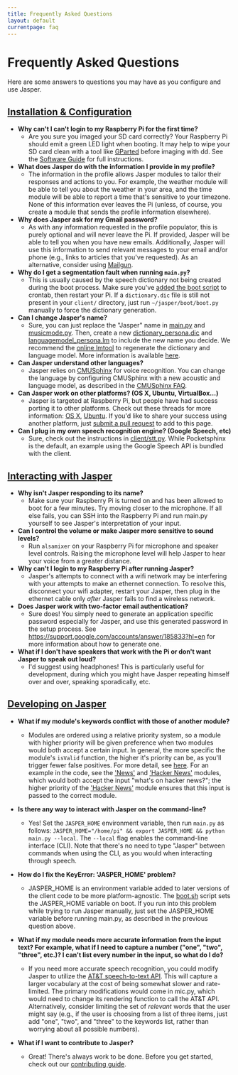```yaml
---
title: Frequently Asked Questions
layout: default
currentpage: faq
---
```


Frequently Asked Questions
===

Here are some answers to questions you may have as you configure and use Jasper.

<h2 class="linked" id='installation-configuration'><a href="#installation-configuration" title="Permalink to this headline">Installation &amp; Configuration</a></h2>

- __Why can't I can't login to my Raspberry Pi for the first time?__
    - Are you sure you imaged your SD card correctly? Your Raspberry Pi should emit a green LED light when booting. It may help to wipe your SD card clean with a tool like [GParted](http://gparted.org) before imaging with dd. See the [Software Guide](/documentation/software/) for full instructions.
- __What does Jasper do with the information I provide in my profile?__
    - The information in the profile allows Jasper modules to tailor their responses and actions to you. For example, the weather module will be able to tell you about the weather in your area, and the time module will be able to report a time that's sensitive to your timezone. None of this information ever leaves the Pi (unless, of course, you create a module that sends the profile information elsewhere).
- __Why does Jasper ask for my Gmail password?__
    - As with any information requested in the profile populator, this is purely optional and will never leave the Pi. If provided, Jasper will be able to tell you when you have new emails. Additionally, Jasper will use this information to send relevant messages to your email and/or phone (e.g., links to articles that you've requested). As an alternative, consider using [Mailgun](/documentation/software/#mailgun).
- __Why do I get a segmentation fault when running `main.py`?__
    - This is usually caused by the speech dictionary not being created during the boot process. Make sure you've [added the boot script](/documentation/software/#install-client) to crontab, then restart your Pi. If a `dictionary.dic` file is still not present in your `client/` directory, just run `~/jasper/boot/boot.py` manually to force the dictionary generation.
- __Can I change Jasper's name?__
    - Sure, you can just replace the "Jasper" name in [main.py](https://github.com/jasperproject/jasper-client/blob/master/client/main.py) and [musicmode.py](https://github.com/jasperproject/jasper-client/blob/master/client/musicmode.py). Then, create a new [dictionary_persona.dic](https://github.com/jasperproject/jasper-client/blob/master/client/dictionary_persona.dic) and [languagemodel_persona.lm](https://github.com/jasperproject/jasper-client/blob/master/client/languagemodel_persona.lm) to include the new name you decide. We recommend the [online lmtool](http://www.speech.cs.cmu.edu/tools/lmtool-new.html) to regenerate the dictionary and language model. More information is available [here](https://github.com/jasperproject/jasper-client/issues/8).
- __Can Jasper understand other languages?__
    - Jasper relies on [CMUSphinx](http://cmusphinx.sourceforge.net/) for voice recognition. You can change the language by configuring CMUSphinx with a new acoustic and language model, as described in the [CMUSphinx FAQ](http://cmusphinx.sourceforge.net/wiki/faq#qwhich_languages_are_supported).
- __Can Jasper work on other platforms? (OS X, Ubuntu, VirtualBox...)__
    - Jasper is targeted at Raspberry Pi, but people have had success porting it to other platforms. Check out these threads for more information: [OS X](https://github.com/jasperproject/jasper-client/issues/35), [Ubuntu](https://github.com/jasperproject/jasper-client/issues/20). If you'd like to share your success using another platform, just [submit a pull request](https://github.com/jasperproject/jasperproject.github.io/blob/master/documentation/faq/index.md) to add to this page.
- __Can I plug in my own speech recognition engine? (Google Speech, etc)__
    - Sure, check out the instructions in [client/stt.py](https://github.com/jasperproject/jasper-client/blob/master/client/stt.py). While Pocketsphinx is the default, an example using the Google Speech API is bundled with the client.

<h2 class="linked" id='interacting'><a href="#interacting" title="Permalink to this headline">Interacting with Jasper</a></h2>

- __Why isn't Jasper responding to its name?__
    - Make sure your Raspberry Pi is turned on and has been allowed to boot for a few minutes. Try moving closer to the microphone. If all else fails, you can SSH into the Raspberry Pi and run main.py yourself to see Jasper's interpretation of your input.
- __Can I control the volume or make Jasper more sensitive to sound levels?__
    - Run `alsamixer` on your Raspberry Pi for microphone and speaker level controls. Raising the microphone level will help Jasper to hear your voice from a greater distance.
- __Why can't I login to my Raspberry Pi after running Jasper?__
    - Jasper's attempts to connect with a wifi network may be interfering with your attempts to make an ethernet connection. To resolve this, disconnect your wifi adapter, restart your Jasper, then plug in the ethernet cable only _after_ Jasper fails to find a wireless network.
- __Does Jasper work with two-factor email authentication?__
    - Sure does! You simply need to generate an application specific password especially for Jasper, and use this generated password in the setup process. See https://support.google.com/accounts/answer/185833?hl=en for more information about how to generate one.
- __What if I don't have speakers that work with the Pi or don't want Jasper to speak out loud?__
    - I'd suggest using headphones! This is particularly useful for development, during which you might have Jasper repeating himself over and over, speaking sporadically, etc.

<h2 class="linked" id='developing'><a href="#developing" title="Permalink to this headline">Developing on Jasper</a></h2>

- __What if my module's keywords conflict with those of another module?__
    - Modules are ordered using a relative priority system, so a module with higher priority will be given preference when two modules would both accept a certain input. In general, the more specific the module's `isValid` function, the higher it's priority can be, as you'll trigger fewer false positives. For more detail, see [here](/documentation/api/standard/#priorities). For an example in the code, see the ['News'](https://github.com/jasperproject/jasper-client/blob/master/client/modules/News.py) and ['Hacker News'](https://github.com/jasperproject/jasper-client/blob/master/client/modules/HN.py) modules, which would both accept the input "what's on hacker news?"; the higher priority of the ['Hacker News'](https://github.com/jasperproject/jasper-client/blob/master/client/modules/HN.py) module ensures that this input is passed to the correct module.
- __Is there any way to interact with Jasper on the command-line?__
    - Yes! Set the `JASPER_HOME` environment variable, then run `main.py` as follows: `JASPER_HOME="/home/pi" && export JASPER_HOME && python main.py --local`. The `--local` flag enables the command-line interface (CLI). Note that there's no need to type "Jasper" between commands when using the CLI, as you would when interacting through speech.
- __How do I fix the KeyError: 'JASPER_HOME' problem?__
    - JASPER_HOME is an environment variable added to later versions of the client code to be more platform-agnostic. The [boot.sh](https://github.com/jasperproject/jasper-client/blob/master/boot/boot.sh) script sets the JASPER_HOME variable on boot. If you run into this problem while trying to run Jasper manually, just set the JASPER_HOME variable before running main.py, as described in the previous question above.
- __What if my module needs more accurate information from the input text? For example, what if I need to capture a number ("one", "two", "three", etc.)? I can't list every number in the input, so what do I do?__
    - If you need more accurate speech recognition, you could modify Jasper to utilize the [AT&T speech-to-text API](https://developer.att.com/apis/speech). This will capture a larger vocabulary at the cost of being somewhat slower and rate-limited. The primary modifications would come in mic.py, which would need to change its rendering function to call the AT&T API. Alternatively, consider limiting the set of _relevant_ words that the user might say (e.g., if the user is choosing from a list of three items, just add "one", "two", and "three" to the keywords list, rather than worrying about all possible numbers).

- __What if I want to contribute to Jasper?__
    - Great! There's always work to be done. Before you get started, check out our [contributing guide](https://github.com/jasperproject/jasper-client/blob/master/CONTRIBUTING.md).
